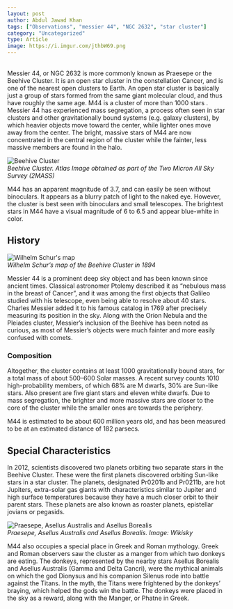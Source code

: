 ```yaml
---
layout: post
author: Abdul Jawad Khan
tags: ["Observations", "messier 44", "NGC 2632", "star cluster"]
category: "Uncategorized"
type: Article
image: https://i.imgur.com/jthbW69.png
---
```

\
Messier 44, or NGC 2632 is more commonly known as Praesepe or the Beehive Cluster. It is an open star cluster in the constellation Cancer, and is one of the nearest open clusters to Earth. An open star cluster is basically just a group of stars formed from the same giant molecular cloud, and thus have roughly the same age. M44 is a cluster of more than 1000 stars . Messier 44 has experienced mass segregation, a process often seen in star clusters and other gravitationally bound systems (e.g. galaxy clusters), by which heavier objects move toward the center, while lighter ones move away from the center. The bright, massive stars of M44 are now concentrated in the central region of the cluster while the fainter, less massive members are found in the halo.

![Beehive Cluster](https://i.imgur.com/FRGG6LX.jpg)
\
*Beehive Cluster. Atlas Image obtained as part of the Two Micron All Sky Survey (2MASS)*

M44 has an apparent magnitude of 3.7, and can easily be seen without binoculars. It appears as a blurry patch of light to the naked eye. However, the cluster is best seen with binoculars and small telescopes. The brightest stars in M44 have a visual magnitude of 6 to 6.5 and appear blue-white in color.

## History

![Wilhelm Schur's map](https://i.imgur.com/tF15HHk.jpg)
\
*Wilhelm Schur’s map of the Beehive Cluster in 1894*

Messier 44 is a prominent deep sky object and has been known since ancient times. Classical astronomer Ptolemy described it as “nebulous mass in the breast of Cancer”, and it was among the first objects that Galileo studied with his telescope, even being able to resolve about 40 stars. Charles Messier added it to his famous catalog in 1769 after precisely measuring its position in the sky. Along with the Orion Nebula and the Pleiades cluster, Messier’s inclusion of the Beehive has been noted as curious, as most of Messier’s objects were much fainter and more easily confused with comets.

### Composition

Altogether, the cluster contains at least 1000 gravitationally bound stars, for a total mass of about 500–600 Solar masses. A recent survey counts 1010 high-probability members, of which 68% are M dwarfs, 30% are Sun-like stars. Also present are five giant stars and eleven white dwarfs. Due to mass segregation, the brighter and more massive stars are closer to the core of the cluster while the smaller ones are towards the periphery.

M44 is estimated to be about 600 million years old, and has been measured to be at an estimated distance of 182 parsecs.

## Special Characteristics

In 2012, scientists discovered two planets orbiting two separate stars in the Beehive Cluster. These were the first planets discovered orbiting Sun-like stars in a star cluster. The planets, designated Pr0201b and Pr0211b, are hot Jupiters, extra-solar gas giants with characteristics similar to Jupiter and high surface temperatures because they have a much closer orbit to their parent stars. These planets are also known as roaster planets, epistellar jovians or pegasids.

![Praesepe, Asellus Australis and Asellus Borealis](https://i.imgur.com/cW3BxxB.jpg)
\
*Praesepe, Asellus Australis and Asellus Borealis.*
*Image: Wikisky*

M44 also occupies a special place in Greek and Roman mythology. Greek and Roman observers saw the cluster as a manger from which two donkeys are eating. The donkeys, represented by the nearby stars Asellus Borealis and Asellus Australis (Gamma and Delta Cancri), were the mythical animals on which the god Dionysus and his companion Silenus rode into battle against the Titans. In the myth, the Titans were frightened by the donkeys’ braying, which helped the gods win the battle. The donkeys were placed in the sky as a reward, along with the Manger, or Phatne in Greek.
